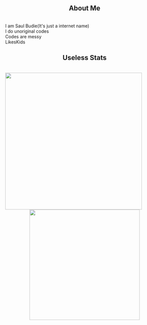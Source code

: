 <h2 align="center">About Me</h2>

<br>
<div color=red>I am Saul Budie(It's just a internet name)</div>
<div color=lime>I do unoriginal codes</div>
<div color=blue>Codes are messy</div>
<div color=magneta>LikesKids</div>

<h2 align="center">Useless Stats</h2>

<br>
<div align=center>
    <a href="#" title="SaulBudie">
    <img align="left" width="434" src="https://github-readme-stats.vercel.app/api?username=SaulBudie&show_icons=true&theme=react&border_color=61dafb&hide_border=true" />
  </a>
  <a href="#" title="SaulBudie">
    <img width="350" align="center" src="https://github-readme-stats.vercel.app/api/top-langs/?username=SaulBudie&hide=c%23,powershell,Mathematica,Ruby,Objective-C,Objective-C%2b%2b,Cuda&title_color=61dafb&text_color=ffffff&icon_color=61dafb&bg_color=20232a&langs_count=8&layout=compact&border_color=61dafb&hide_border=true" />
  </a>
  
</div>
